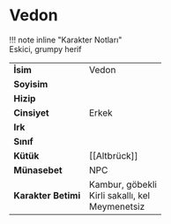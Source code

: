 # Vedon   
  
  
!!! note inline "Karakter Notları"  
	Eskici, grumpy herif  
  
  
<table><tr><td><b>İsim</b></td><td>Vedon</td></tr>  
<tr><td><b>Soyisim</b></td><td></td></tr>  
<tr><td><b>Hizip</b></td><td></td></tr>  
<tr><td><b>Cinsiyet</b></td><td>Erkek</td></tr>  
<tr><td><b>Irk</b></td><td></td></tr>  
<tr><td><b>Sınıf</b></td><td></td></tr>  
<tr><td><b>Kütük</b></td><td>[[Altbrück]]</td></tr>  
<tr><td><b>Münasebet</b></td><td>NPC</td></tr>  
<tr><td><b>Karakter Betimi</b></td><td>Kambur, göbekli<br>Kirli sakallı, kel<br>Meymenetsiz</td></tr>  
</table>